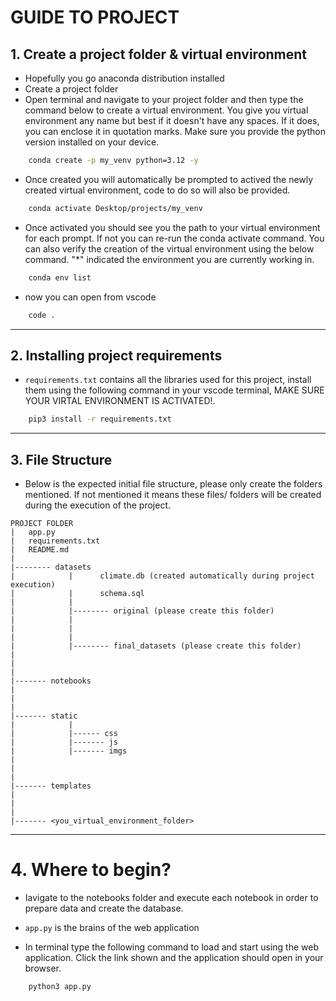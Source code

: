 # GUIDE TO PROJECT

## 1. Create a project folder & virtual environment

- Hopefully you go anaconda distribution installed
- Create a project folder
- Open terminal and navigate to your project folder and then type the command below to create a virtual environment. You give you virtual environment any name but best if it doesn't have any spaces. If it does, you can enclose it in quotation marks. Make sure you provide the python version installed on your device.

```bash
    conda create -p my_venv python=3.12 -y
```

- Once created you will automatically be prompted to actived the newly created virtual environment, code to do so will also be provided.

```bash
    conda activate Desktop/projects/my_venv
```

- Once activated you should see you the path to your virtual environment for each prompt. If not you can re-run the conda activate command. You can also verify the creation of the virtual environment using the below command. "\*" indicated the environment you are currently working in.

```bash
    conda env list
```

- now you can open from vscode

```bash
    code .
```

---

## 2. Installing project requirements

- `requirements.txt` contains all the libraries used for this project, install them using the following command in your vscode terminal, MAKE SURE YOUR VIRTAL ENVIRONMENT IS ACTIVATED!.

```bash
    pip3 install -r requirements.txt
```

---

## 3. File Structure

- Below is the expected initial file structure, please only create the folders mentioned. If not mentioned it means these files/ folders will be created during the execution of the project.

```
PROJECT FOLDER
|   app.py
|   requirements.txt
|   README.md
|
|-------- datasets
|            |      climate.db (created automatically during project execution)
|            |      schema.sql
|            |
|            |-------- original (please create this folder)
|            |
|            |
|            |
|            |-------- final_datasets (please create this folder)
|
|
|
|------- notebooks
|
|
|
|------- static
|            |
|            |------ css
|            |------- js
|            |------- imgs
|
|
|
|------- templates
|
|
|
|------- <you_virtual_environment_folder>
```

---

# 4. Where to begin?

- Iavigate to the notebooks folder and execute each notebook in order to prepare data and create the database.

- `app.py` is the brains of the web application

- In terminal type the following command to load and start using the web application. Click the link shown and the application should open in your browser.

```bash
    python3 app.py
```
